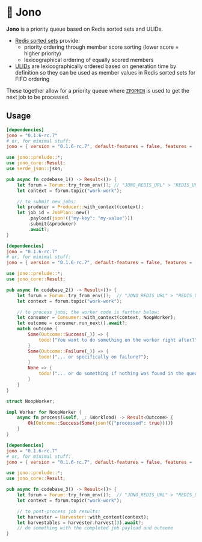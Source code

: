 # 🚥 Jono

**Jono** is a priority queue based on Redis sorted sets and ULIDs.

+ [Redis sorted sets](https://redis.io/docs/latest/develop/data-types/sorted-sets/) provide:
    + priority ordering through member score sorting (lower score = higher priority)
    + lexicographical ordering of equally scored members
+ [ULIDs](https://github.com/ulid/spec) are lexicographically ordered based on generation time
  by definition so they can be used as member values in Redis sorted sets for FIFO ordering

These together allow for a priority queue where [`ZPOPMIN`](https://redis.io/docs/latest/commands/zpopmin/) 
is used to get the next job to be processed.

## Usage

```toml
[dependencies]
jono = "0.1.6-rc.7"
# or, for minimal stuff:
jono = { version = "0.1.6-rc.7", default-features = false, features = ["produce", "runtime-tokio", "tls-none"] }
```

```rust
use jono::prelude::*;
use jono_core::Result;
use serde_json::json;

pub async fn codebase_1() -> Result<()> {
    let forum = Forum::try_from_env()?; // "JONO_REDIS_URL" > "REDIS_URL" > Err
    let context = forum.topic("work-work");

    // to submit new jobs:
    let producer = Producer::with_context(context);
    let job_id = JobPlan::new()
        .payload(json!({"my-key": "my-value"}))
        .submit(&producer)
        .await?;
}
```

```toml
[dependencies]
jono = "0.1.6-rc.7"
# or, for minimal stuff:
jono = { version = "0.1.6-rc.7", default-features = false, features = ["consume", "runtime-tokio", "tls-none"] }
```

```rust
use jono::prelude::*;
use jono_core::Result;

pub async fn codebase_2() -> Result<()> {
    let forum = Forum::try_from_env()?;  // "JONO_REDIS_URL" > "REDIS_URL" > Err
    let context = forum.topic("work-work");

    // to process jobs; the worker code is further below:
    let consumer = Consumer::with_context(context, NoopWorker);
    let outcome = consumer.run_next().await?;
    match outcome {
        Some(Outcome::Success(_)) => {
            todo!("You want to do something on the worker right after?");
        }
        Some(Outcome::Failure(_)) => {
            todo!("... or specifically on failure?");
        }
        None => {
            todo!("... or do something if nothing was found in the queue?");
        }
    }
}

struct NoopWorker;

impl Worker for NoopWorker {
    async fn process(&self, _: &Workload) -> Result<Outcome> {
        Ok(Outcome::Success(Some(json!({"processed": true}))))
    }
}
```

```toml
[dependencies]
jono = "0.1.6-rc.7"
# or, for minimal stuff:
jono = { version = "0.1.6-rc.7", default-features = false, features = ["harvest", "runtime-tokio", "tls-none"] }
```

```rust
use jono::prelude::*;
use jono_core::Result;

pub async fn codebase_3() -> Result<()> {
    let forum = Forum::try_from_env()?;  // "JONO_REDIS_URL" > "REDIS_URL" > Err
    let context = forum.topic("work-work");

    // to post-process job results:
    let harvester = Harvester::with_context(context);
    let harvestables = harvester.harvest(3).await?;
    // do something with the completed job payload and outcome
}
```
